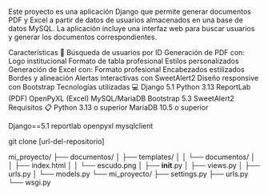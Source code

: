 Este proyecto es una aplicación Django que permite generar documentos PDF y Excel a partir de datos de usuarios almacenados en una base de datos MySQL. La aplicación incluye una interfaz web para buscar usuarios y generar los documentos correspondientes.

Características 🚀
Búsqueda de usuarios por ID
Generación de PDF con:
Logo institucional
Formato de tabla profesional
Estilos personalizados
Generación de Excel con:
Formato profesional
Encabezados estilizados
Bordes y alineación
Alertas interactivas con SweetAlert2
Diseño responsive con Bootstrap
Tecnologías utilizadas 💻
Django 5.1
Python 3.13
ReportLab (PDF)
OpenPyXL (Excel)
MySQL/MariaDB
Bootstrap 5.3
SweetAlert2
Requisitos 📋
Python 3.13 o superior
MariaDB 10.5 o superior

Django==5.1
reportlab
openpyxl
mysqlclient

git clone [url-del-repositorio]



mi_proyecto/
├── documentos/
│   ├── templates/
│   │   └── documentos/
│   │       ├── index.html
│   │       └── escudo.png
│   ├── __init__.py
│   ├── views.py
│   ├── urls.py
│   └── models.py
└── mi_proyecto/
    ├── settings.py
    ├── urls.py
    └── wsgi.py
